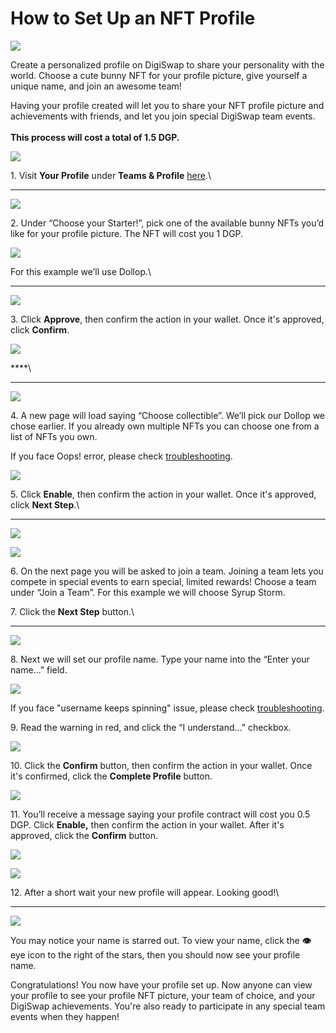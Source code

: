 # How to Set Up an NFT Profile

![](<../../.gitbook/assets/docs masthead (1) (1).png>)

Create a personalized profile on DigiSwap to share your personality with the world. Choose a cute bunny NFT for your profile picture, give yourself a unique name, and join an awesome team!

Having your profile created will let you to share your NFT profile picture and achievements with friends, and let you join special DigiSwap team events.\
\
**This process will cost a total of 1.5 DGP.**

![](<../../.gitbook/assets/image (160).png>)

1\. Visit **Your Profile** under **Teams & Profile** [here](https://digiswap.finance/profile).\
****

![](<../../.gitbook/assets/image (159).png>)

2\. Under “Choose your Starter!”, pick one of the available bunny NFTs you’d like for your profile picture. The NFT will cost you 1 DGP.

![](<../../.gitbook/assets/image (161).png>)

For this example we’ll use Dollop.\
****

![](<../../.gitbook/assets/image (163).png>)

3\. Click **Approve**, then confirm the action in your wallet. Once it's approved, click **Confirm**.

![](<../../.gitbook/assets/image (165).png>)

****\
****

![](<../../.gitbook/assets/image (168).png>)

4\. A new page will load saying “Choose collectible”. We’ll pick our Dollop we chose earlier. If you already own multiple NFTs you can choose one from a list of NFTs you own.

If you face Oops! error, please check [troubleshooting](https://docs.digiswap.finance/help/troubleshooting#oops-we-couldnt-find-any-pancake-collectibles-in-your-wallet).

![](<../../.gitbook/assets/image (169).png>)

5\. Click **Enable**, then confirm the action in your wallet. Once it's approved, click **Next Step**.\
****

![](<../../.gitbook/assets/image (170).png>)

![](<../../.gitbook/assets/image (171).png>)

6\. On the next page you will be asked to join a team. Joining a team lets you compete in special events to earn special, limited rewards! Choose a team under “Join a Team”. For this example we will choose Syrup Storm.

7\. Click the **Next Step** button.\
****

![](<../../.gitbook/assets/image (173).png>)

8\. Next we will set our profile name. Type your name into the “Enter your name…” field.

![](<../../.gitbook/assets/image (174).png>)

If you face "username keeps spinning" issue, please check [troubleshooting](https://docs.digiswap.finance/help/troubleshooting#checking-username-keeps-spinning).

9\. Read the warning in red, and click the “I understand…” checkbox.

![](<../../.gitbook/assets/image (175).png>)

10\. Click the **Confirm** button, then confirm the action in your wallet. Once it's confirmed, click the **Complete Profile** button.

![](<../../.gitbook/assets/image (177).png>)

11\. You’ll receive a message saying your profile contract will cost you 0.5 DGP. Click **Enable,** then confirm the action in your wallet. After it's approved, click the **Confirm** button.

![](<../../.gitbook/assets/image (178).png>)

![](<../../.gitbook/assets/image (179).png>)

12\. After a short wait your new profile will appear. Looking good!\
****

![](<../../.gitbook/assets/image (180).png>)

You may notice your name is starred out. To view your name, click the **👁** eye icon to the right of the stars, then you should now see your profile name.

Congratulations! You now have your profile set up. Now anyone can view your profile to see your profile NFT picture, your team of choice, and your DigiSwap achievements. You're also ready to participate in any special team events when they happen!
